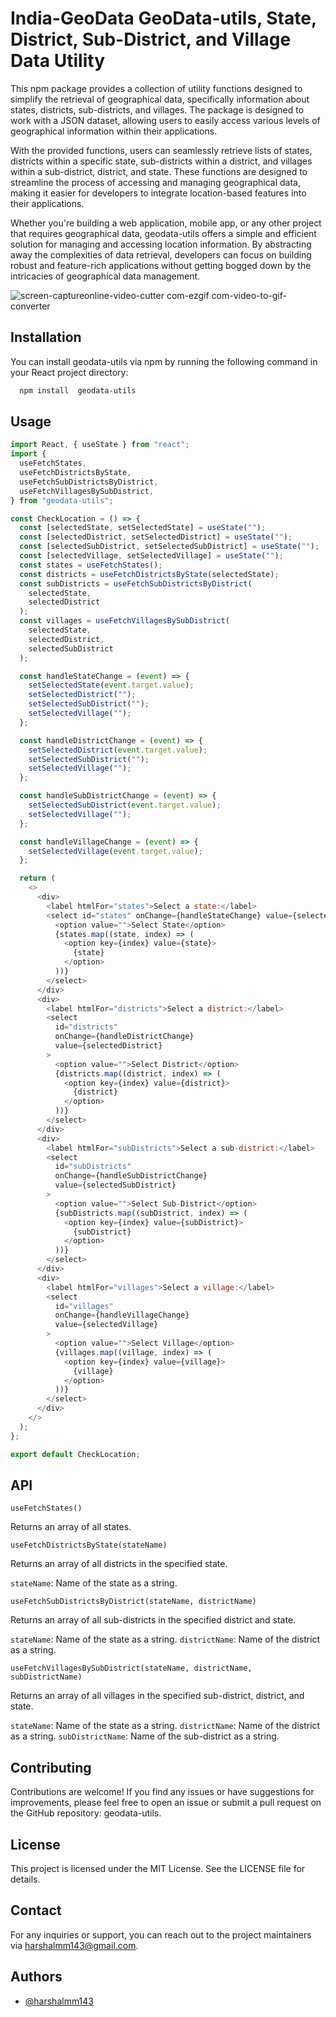 # India-GeoData GeoData-utils, State, District, Sub-District, and Village Data Utility

This npm package provides a collection of utility functions designed to simplify the retrieval of geographical data, specifically information about states, districts, sub-districts, and villages. The package is designed to work with a JSON dataset, allowing users to easily access various levels of geographical information within their applications.

With the provided functions, users can seamlessly retrieve lists of states, districts within a specific state, sub-districts within a district, and villages within a sub-district, district, and state. These functions are designed to streamline the process of accessing and managing geographical data, making it easier for developers to integrate location-based features into their applications.

Whether you're building a web application, mobile app, or any other project that requires geographical data, geodata-utils offers a simple and efficient solution for managing and accessing location information. By abstracting away the complexities of data retrieval, developers can focus on building robust and feature-rich applications without getting bogged down by the intricacies of geographical data management.

![screen-captureonline-video-cutter com-ezgif com-video-to-gif-converter](https://github.com/harshalmm143/geodata-utils/assets/102899317/5d837f5e-2fc1-4b0d-81f8-d31c61aae526)

## Installation

You can install geodata-utils via npm by running the following command in your React project directory:

```bash
  npm install  geodata-utils
```

## Usage

```javascript
import React, { useState } from "react";
import {
  useFetchStates,
  useFetchDistrictsByState,
  useFetchSubDistrictsByDistrict,
  useFetchVillagesBySubDistrict,
} from "geodata-utils";

const CheckLocation = () => {
  const [selectedState, setSelectedState] = useState("");
  const [selectedDistrict, setSelectedDistrict] = useState("");
  const [selectedSubDistrict, setSelectedSubDistrict] = useState("");
  const [selectedVillage, setSelectedVillage] = useState("");
  const states = useFetchStates();
  const districts = useFetchDistrictsByState(selectedState);
  const subDistricts = useFetchSubDistrictsByDistrict(
    selectedState,
    selectedDistrict
  );
  const villages = useFetchVillagesBySubDistrict(
    selectedState,
    selectedDistrict,
    selectedSubDistrict
  );

  const handleStateChange = (event) => {
    setSelectedState(event.target.value);
    setSelectedDistrict("");
    setSelectedSubDistrict("");
    setSelectedVillage("");
  };

  const handleDistrictChange = (event) => {
    setSelectedDistrict(event.target.value);
    setSelectedSubDistrict("");
    setSelectedVillage("");
  };

  const handleSubDistrictChange = (event) => {
    setSelectedSubDistrict(event.target.value);
    setSelectedVillage("");
  };

  const handleVillageChange = (event) => {
    setSelectedVillage(event.target.value);
  };

  return (
    <>
      <div>
        <label htmlFor="states">Select a state:</label>
        <select id="states" onChange={handleStateChange} value={selectedState}>
          <option value="">Select State</option>
          {states.map((state, index) => (
            <option key={index} value={state}>
              {state}
            </option>
          ))}
        </select>
      </div>
      <div>
        <label htmlFor="districts">Select a district:</label>
        <select
          id="districts"
          onChange={handleDistrictChange}
          value={selectedDistrict}
        >
          <option value="">Select District</option>
          {districts.map((district, index) => (
            <option key={index} value={district}>
              {district}
            </option>
          ))}
        </select>
      </div>
      <div>
        <label htmlFor="subDistricts">Select a sub-district:</label>
        <select
          id="subDistricts"
          onChange={handleSubDistrictChange}
          value={selectedSubDistrict}
        >
          <option value="">Select Sub-District</option>
          {subDistricts.map((subDistrict, index) => (
            <option key={index} value={subDistrict}>
              {subDistrict}
            </option>
          ))}
        </select>
      </div>
      <div>
        <label htmlFor="villages">Select a village:</label>
        <select
          id="villages"
          onChange={handleVillageChange}
          value={selectedVillage}
        >
          <option value="">Select Village</option>
          {villages.map((village, index) => (
            <option key={index} value={village}>
              {village}
            </option>
          ))}
        </select>
      </div>
    </>
  );
};

export default CheckLocation;
```

## API

`useFetchStates()`

Returns an array of all states.

`useFetchDistrictsByState(stateName)`

Returns an array of all districts in the specified state.

`stateName`: Name of the state as a string.

`useFetchSubDistrictsByDistrict(stateName, districtName)`

Returns an array of all sub-districts in the specified district and state.

`stateName`: Name of the state as a string.
`districtName`: Name of the district as a string.

`useFetchVillagesBySubDistrict(stateName, districtName, subDistrictName)`

Returns an array of all villages in the specified sub-district, district, and state.

`stateName`: Name of the state as a string.
`districtName`: Name of the district as a string.
`subDistrictName`: Name of the sub-district as a string.

## Contributing

Contributions are welcome! If you find any issues or have suggestions for improvements, please feel free to open an issue or submit a pull request on the GitHub repository: geodata-utils.

## License

This project is licensed under the MIT License. See the LICENSE file for details.

## Contact

For any inquiries or support, you can reach out to the project maintainers via harshalmm143@gmail.com.

## Authors

- [@harshalmm143](https://www.github.com/harshalmm143)

```

```
